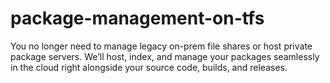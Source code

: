 # package-management-on-tfs
You no longer need to manage legacy on-prem file shares or host private package servers. We’ll host, index, and manage your packages seamlessly in the cloud right alongside your source code, builds, and releases.
